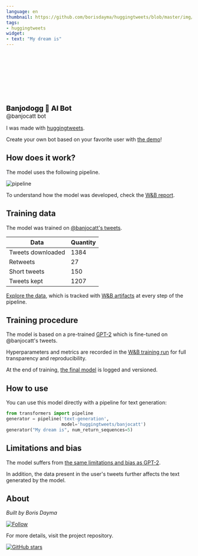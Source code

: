 ```yaml
---
language: en
thumbnail: https://github.com/borisdayma/huggingtweets/blob/master/img/logo.png?raw=true
tags:
- huggingtweets
widget:
- text: "My dream is"
---
```


<div>
<div style="width: 132px; height:132px; border-radius: 50%; background-size: cover; background-image: url('https://pbs.twimg.com/profile_images/1349590876931072001/kmtebQA4_400x400.jpg')">
</div>
<div style="margin-top: 8px; font-size: 19px; font-weight: 800">Banjodogg 🤖 AI Bot </div>
<div style="font-size: 15px">@banjocatt bot</div>
</div>

I was made with [huggingtweets](https://github.com/borisdayma/huggingtweets).

Create your own bot based on your favorite user with [the demo](https://colab.research.google.com/github/borisdayma/huggingtweets/blob/master/huggingtweets-demo.ipynb)!

## How does it work?

The model uses the following pipeline.

![pipeline](https://github.com/borisdayma/huggingtweets/blob/master/img/pipeline.png?raw=true)

To understand how the model was developed, check the [W&B report](https://wandb.ai/wandb/huggingtweets/reports/HuggingTweets-Train-a-Model-to-Generate-Tweets--VmlldzoxMTY5MjI).

## Training data

The model was trained on [@banjocatt's tweets](https://twitter.com/banjocatt).

| Data | Quantity |
| --- | --- |
| Tweets downloaded | 1384 |
| Retweets | 27 |
| Short tweets | 150 |
| Tweets kept | 1207 |

[Explore the data](https://wandb.ai/wandb/huggingtweets/runs/3u0ms4j5/artifacts), which is tracked with [W&B artifacts](https://docs.wandb.com/artifacts) at every step of the pipeline.

## Training procedure

The model is based on a pre-trained [GPT-2](https://huggingface.co/gpt2) which is fine-tuned on @banjocatt's tweets.

Hyperparameters and metrics are recorded in the [W&B training run](https://wandb.ai/wandb/huggingtweets/runs/2me74qbw) for full transparency and reproducibility.

At the end of training, [the final model](https://wandb.ai/wandb/huggingtweets/runs/2me74qbw/artifacts) is logged and versioned.

## How to use

You can use this model directly with a pipeline for text generation:

```python
from transformers import pipeline
generator = pipeline('text-generation',
                     model='huggingtweets/banjocatt')
generator("My dream is", num_return_sequences=5)
```

## Limitations and bias

The model suffers from [the same limitations and bias as GPT-2](https://huggingface.co/gpt2#limitations-and-bias).

In addition, the data present in the user's tweets further affects the text generated by the model.

## About

*Built by Boris Dayma*

[![Follow](https://img.shields.io/twitter/follow/borisdayma?style=social)](https://twitter.com/intent/follow?screen_name=borisdayma)

For more details, visit the project repository.

[![GitHub stars](https://img.shields.io/github/stars/borisdayma/huggingtweets?style=social)](https://github.com/borisdayma/huggingtweets)
